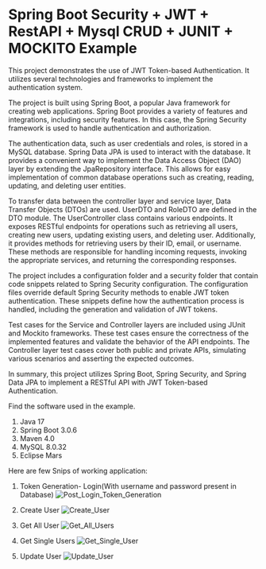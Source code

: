 # Spring Boot Security + JWT + RestAPI + Mysql CRUD + JUNIT + MOCKITO Example

This project demonstrates the use of JWT Token-based Authentication. It utilizes several technologies and frameworks to implement the authentication system.

The project is built using Spring Boot, a popular Java framework for creating web applications. Spring Boot provides a variety of features and integrations, including security features. In this case, the Spring Security framework is used to handle authentication and authorization.

The authentication data, such as user credentials and roles, is stored in a MySQL database. Spring Data JPA is used to interact with the database. It provides a convenient way to implement the Data Access Object (DAO) layer by extending the JpaRepository interface. This allows for easy implementation of common database operations such as creating, reading, updating, and deleting user entities.

To transfer data between the controller layer and service layer, Data Transfer Objects (DTOs) are used. UserDTO and RoleDTO are defined in the DTO module. 
The UserController class contains various endpoints. It exposes RESTful endpoints for operations such as retrieving all users, creating new users, updating existing users, and deleting user. Additionally, it provides methods for retrieving users by their ID, email, or username. These methods are responsible for handling incoming requests, invoking the appropriate services, and returning the corresponding responses.

The project includes a configuration folder and a security folder that contain code snippets related to Spring Security configuration. The configuration files override default Spring Security methods to enable JWT token authentication. These snippets define how the authentication process is handled, including the generation and validation of JWT tokens.

Test cases for the Service and Controller layers are included using JUnit and Mockito frameworks. These test cases ensure the correctness of the implemented features and validate the behavior of the API endpoints. The Controller layer test cases cover both public and private APIs, simulating various scenarios and asserting the expected outcomes.

In summary, this project utilizes Spring Boot, Spring Security, and Spring Data JPA to implement a RESTful API with JWT Token-based Authentication. 

Find the software used in the example.
1. Java 17
2. Spring Boot 3.0.6 
3. Maven 4.0
4. MySQL 8.0.32
5. Eclipse Mars

Here are few Snips of working application: 

1. Token Generation- Login(With username and password present in Database)
![Post_Login_Token_Generation](https://github.com/shreya-nipanikar/JWT_Auth_SpringBoot_Application/assets/57978423/9ea43227-3024-4a63-9ae4-9f1068113b35)

2. Create User
![Create_User](https://github.com/shreya-nipanikar/JWT_Auth_SpringBoot_Application/assets/57978423/1b245c28-e59e-40fa-8d77-72475127dea5)

3. Get All User
![Get_All_Users](https://github.com/shreya-nipanikar/JWT_Auth_SpringBoot_Application/assets/57978423/74c59e3c-b802-46a7-841a-bffecafc68b5)

4. Get Single Users
![Get_Single_User](https://github.com/shreya-nipanikar/JWT_Auth_SpringBoot_Application/assets/57978423/d04d546e-df57-4b97-b474-e1244950c568)

5. Update User
![Update_User](https://github.com/shreya-nipanikar/JWT_Auth_SpringBoot_Application/assets/57978423/a2322820-7aca-4992-b84b-ceb1e1cd2abb)


 
